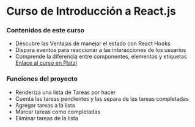 # Curso de Introducción a React.js

### Contenidos de este curso

-   Descubre las Ventajas de manejar el estado con React Hooks
-   Dispara eventos para reaccionar a las interacciones de los usuarios
-   Comprende la diferencia entre componentes, elementos y etiquetas
    [Enlace al curso en Platzi]('https://platzi.com/react)

### Funciones del proyecto

-   Renderiza una lista de Tareas por hacer
-   Cuenta las tareas pendientes y las separa de las tareas completadas
-   Agregar tareas a la lista
-   Marcar tareas como completadas
-   Eliminar tareas de la lista
